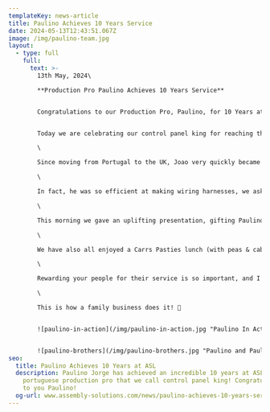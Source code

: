 ```yaml
---
templateKey: news-article
title: Paulino Achieves 10 Years Service
date: 2024-05-13T12:43:51.067Z
image: /img/paulino-team.jpg
layout:
  - type: full
    full:
      text: >-
        13th May, 2024\

        **Production Pro Paulino Achieves 10 Years Service**


        Congratulations to our Production Pro, Paulino, for 10 Years at ASL!


        Today we are celebrating our control panel king for reaching the magnificent milestone of 10 Years Service.\

        \

        Since moving from Portugal to the UK, Joao very quickly became a strong part of the ASL family - a quality-driven team leader and super skilled at making control panels and wiring harnesses.\

        \

        In fact, he was so efficient at making wiring harnesses, we asked if we could clone him. True story: 12 months later, his identical twin brother flew over and joined ASL too!\

        \

        This morning we gave an uplifting presentation, gifting Paulino with a £250 Amazon voucher, box full of Budweisers, bottle of red wine and a card signed by everyone.\

        \

        W﻿e have also all enjoyed a Carrs Pasties lunch (with peas & cabbage)!\

        \

        Rewarding your people for their service is so important, and I think the extra cost to celebrate as a company is 100% worth it.\

        \

        This is how a family business does it! 💙


        ![paulino-in-action](/img/paulino-in-action.jpg "Paulino In Action")


        ![paulino-brothers](/img/paulino-brothers.jpg "Paulino and Paulo")
seo:
  title: Paulino Achieves 10 Years at ASL
  description: Paulino Jorge has achieved an incredible 10 years at ASL. He is our
    portuguese production pro that we call control panel king! Congratulations
    to you Paulino!
  og-url: www.assembly-solutions.com/news/paulino-achieves-10-years-service
---
```

